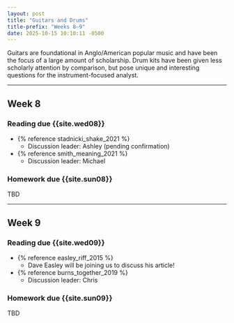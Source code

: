 ```yaml
---
layout: post
title: "Guitars and Drums"
title-prefix: "Weeks 8–9"
date: 2025-10-15 10:10:11 -0500
---
```


Guitars are foundational in Anglo/American popular music and have been the focus of a large amount of scholarship. Drum kits have been given less scholarly attention by comparison, but pose unique and interesting questions for the instrument-focused analyst.

---

## Week 8

### Reading due {{site.wed08}}

-   {% reference stadnicki_shake_2021 %}
    -   Discussion leader: Ashley (pending confirmation)
-   {% reference smith_meaning_2021 %}
    -   Discussion leader: Michael

### Homework due {{site.sun08}}

TBD

---

## Week 9

### Reading due {{site.wed09}}

-   {% reference easley_riff_2015 %}
    -   Dave Easley will be joining us to discuss his article!
-   {% reference burns_together_2019 %}
    -   Discussion leader: Chris

### Homework due {{site.sun09}}

TBD

